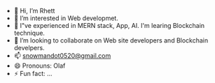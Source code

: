 - 👋 Hi, I’m Rhett
- 👀 I’m interested in Web developmet. 
- 🌱 I"ve experienced in MERN stack, App, AI. I'm learing Blockchain technique.
- 💞️ I’m looking to collaborate on Web site developers and Blockchain develpers.
- 📫 snowmandot0520@gmail.com
- 😄 Pronouns: Olaf
- ⚡ Fun fact: ...

<!---
snowmandot0520/snowmandot0520 is a ✨ special ✨ repository because its `README.md` (this file) appears on your GitHub profile.
You can click the Preview link to take a look at your changes.
--->
